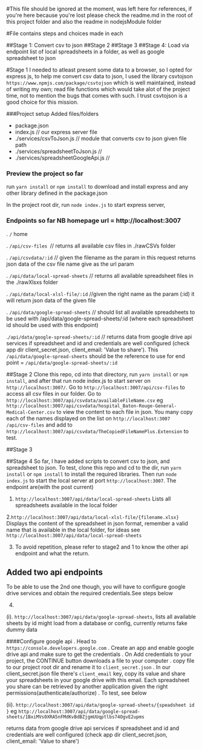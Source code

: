 #This file should be ignored at the moment, was left  here for references, if you're here because you're lost please check the readme.md in the root of this project folder and also the readme in nodejsModule folder

#File contains steps and choices made in each

##Stage 1: Convert csv to json
##Stage 2
##Stage 3
##Stage 4: Load via endpoint list of local spreadsheets in a folder, as well as google spreadsheet to json

#Stage 1
I needed to atleast present some data to a browser, so I opted for
express js, to help me convert csv data to json, I used the library
csvtojson `https://www.npmjs.com/package/csvtojson` which is well 
maintained, instead of writing my own; read file functions which would
take alot of the project time, not to mention the bugs that comes with
such. I trust csvtojson is a good choice for this mission.

###Project setup
Added files/folders
+ package.json 
+ index.js // our express server file
+ ./services/csvToJson.js // module that converts csv to json given file path
+ ./services/spreadsheetToJson.js // 
+ ./services/spreadsheetGoogleApi.js // 

### Preview the project so far
run `yarn install` or `npm install` to download and install express and any other
library  defined in the package.json

In the project root dir, run `node index.js` to start express server,

### Endpoints so far NB homepage url = http://localhost:3007
. `/` home

. `/api/csv-files `// returns all available csv files in ./rawCSVs folder

. `/api/csvdata/:id`  // given the filename as the param in this request 
returns json data of the csv file name give as the url param

. `/api/data/local-spread-sheets` // returns all available spreadsheet files in
 the ./rawXlsxs folder
 
. `/api/data/local-xlsl-file/:id` //given the right name as the param (:id) 
it will return json data of the given file

 . `/api/data/google-spread-sheets` // should list all available spreadsheets 
 to be used with /api/data/google-spread-sheets/:id (where each spreadsheet 
 id should be used with this endpoint)
 
 .`/api/data/google-spread-sheets/:id` // returns data from google drive api 
 services if spreadsheet and id and credentials are well configured (check 
 app dir client_secret.json, client_email: 'Value to share'). 
 This `/api/data/google-spread-sheets` should be the reference to use for
 end point = `/api/data/google-spread-sheets/:id`
 
 ##Stage 2
 Clone this repo, cd into that directory, run `yarn install` or `npm install`,
 and after that run node index.js to start server on `http://localhost:3007/`.
 Go to `http://localhost:3007/api/csv-files` to access all csv files in
 our folder.
 Go to `http://localhost:3007/api/csvdata/availableFileName.csv` eg
 `http://localhost:3007/api/csvdata/hospital_Baton-Rouge-General-Medical-Center.csv`
 to view the content to each file in json.
 You many copy each of the names displayed on the list on `http://localhost:3007
 /api/csv-files` and add to `http://localhost:3007/api/csvdata/TheCopiedFileNamePlus.Extension`
 to test.
 
 ##Stage 3
 
 ##Stage 4 
 So far, I have added scripts to convert csv to json, and spreadsheet to json.
 To test, clone this repo and cd to the dir, run `yarn install` or `npm install` to install
 the required libraries.
 Then run `node index.js` to start the local server at port `http://localhost:3007`.
 The endpoint are(with the post current)
 
 1. `http://localhost:3007/api/data/local-spread-sheets`
 Lists all spreadsheets available in the local folder
 
 2.`http://localhost:3007/api/data/local-xlsl-file/{filename.xlsx}`
 Displays the content of the spreadsheet in json format, remember a valid
 name that is available in the local folder, for ideas see 
 `http://localhost:3007/api/data/local-spread-sheets`
 
 3. To avoid repetition, please refer to stage2 and 1 to know the other api
 endpoint and what the return.
 
 ## Added two api endpoints
 To be able to use the 2nd one though, you will have to configure google drive services
 and obtain the required credentials.See steps below
 
 4. 
 (i). `http://localhost:3007/api/data/google-spread-sheets`, lists all available sheets by id
 might load from a database or config, currently returns fake dummy data
 
 ####Configure google api
 . Head to `https://console.developers.google.com`
 . Create an app and enable google drive api and make sure to get the credentials
 . On Add credentials to your project, the CONTINUE button downloads a file to your computer
 . copy file to our project root dir and rename it to `client_secret.json`
 . In our client_secret.json file there's `client_email` key, copy its value and share
 your spreadsheets in your google drive with this email. Each spreadsheet you share can 
 be retrieved by another application given the right permissions(authenticate/authorize)
 . To test, see below
 
 (ii). `http://localhost:3007/api/data/google-spread-sheets/{speadsheet id }`
  eg `http://localhost:3007/api/data/google-spread-sheets/1BxiMVs0XRA5nFMdKvBdBZjgmUUqptlbs74OgvE2upms`
  
  returns data from google drive api services if spreadsheet and id and credentials are
  well configured (check app dir client_secret.json, client_email: 'Value to share')
  
 